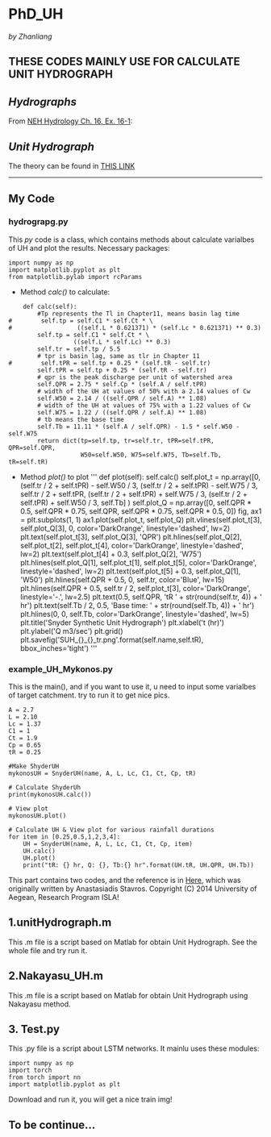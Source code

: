 # **PhD_UH**

*by Zhanliang*

## THESE CODES MAINLY USE FOR CALCULATE UNIT HYDROGRAPH

## ***Hydrographs***

From [NEH Hydrology Ch. 16, Ex. 16-1](http://www.wcc.nrcs.usda.gov/ftpref/wntsc/H&H/NEHhydrology/ch16.pdf#page=15):

## ***Unit Hydrograph***
The theory can be found in [THIS LINK](https://www.meted.ucar.edu/hydro/basic_int/unit_hydrograph/print.php#page_1-1-0)

*************************************************************************************

## **My Code**

### hydrograpg.py

This *py* code is a class, which contains methods about calculate varialbes of UH and plot the results.
Necessary packages:
```
import numpy as np
import matplotlib.pyplot as plt
from matplotlib.pylab import rcParams
```
- Method *calc()* to calculate:
```
    def calc(self):
        #Tp represents the Tl in Chapter11, means basin lag time
#        self.tp = self.C1 * self.Ct * \
#                  ((self.L * 0.621371) * (self.Lc * 0.621371) ** 0.3)
        self.tp = self.C1 * self.Ct * \
                  ((self.L * self.Lc) ** 0.3)
        self.tr = self.tp / 5.5
        # tpr is basin lag, same as tlr in Chapter 11
#        self.tPR = self.tp + 0.25 * (self.tR - self.tr)
        self.tPR = self.tp + 0.25 * (self.tR - self.tr)
        # qpr is the peak discharge per unit of watershed area
        self.QPR = 2.75 * self.Cp * (self.A / self.tPR)
        # width of the UH at values of 50% with a 2.14 values of Cw
        self.W50 = 2.14 / ((self.QPR / self.A) ** 1.08)
        # width of the UH at values of 75% with a 1.22 values of Cw
        self.W75 = 1.22 / ((self.QPR / self.A) ** 1.08)
        # tb means the base time
        self.Tb = 11.11 * (self.A / self.QPR) - 1.5 * self.W50 - self.W75
        return dict(tp=self.tp, tr=self.tr, tPR=self.tPR, QPR=self.QPR,
                    W50=self.W50, W75=self.W75, Tb=self.Tb, tR=self.tR)
```

- Method *plot()* to plot
'''
    def plot(self):
        self.calc()
        self.plot_t = np.array([0, (self.tr / 2 + self.tPR) - self.W50 / 3,
                               (self.tr / 2 + self.tPR) - self.W75 / 3,
                               self.tr / 2 + self.tPR,
                               (self.tr / 2 + self.tPR) + self.W75 / 3,
                               (self.tr / 2 + self.tPR) + self.W50 / 3,
                               self.Tb]
                               )
        self.plot_Q = np.array([0, self.QPR * 0.5, self.QPR * 0.75,
                               self.QPR, self.QPR * 0.75, self.QPR * 0.5, 0])
        fig, ax1 = plt.subplots(1, 1)
        ax1.plot(self.plot_t, self.plot_Q)
        plt.vlines(self.plot_t[3], self.plot_Q[3], 0,
                   color='DarkOrange', linestyle='dashed', lw=2)
        plt.text(self.plot_t[3], self.plot_Q[3], 'QPR')
        plt.hlines(self.plot_Q[2], self.plot_t[2], self.plot_t[4],
                   color='DarkOrange', linestyle='dashed', lw=2)
        plt.text(self.plot_t[4] + 0.3, self.plot_Q[2], 'W75')
        plt.hlines(self.plot_Q[1], self.plot_t[1], self.plot_t[5],
                   color='DarkOrange', linestyle='dashed', lw=2)
        plt.text(self.plot_t[5] + 0.3, self.plot_Q[1], 'W50')
        plt.hlines(self.QPR + 0.5, 0, self.tr,
                   color='Blue', lw=15)
        plt.hlines(self.QPR + 0.5, self.tr / 2, self.plot_t[3],
                   color='DarkOrange', linestyle='-.', lw=2.5)
        plt.text(0.5, self.QPR, 'tR  ' + str(round(self.tr, 4)) + '  hr')
        plt.text(self.Tb / 2, 0.5,
                 'Base time: ' + str(round(self.Tb, 4)) + ' hr')
        plt.hlines(0, 0, self.Tb,
                   color='DarkOrange', linestyle='dashed', lw=5)
        plt.title('Snyder Synthetic Unit Hydrograph')
        plt.xlabel('t (hr)')
        plt.ylabel('Q m3/sec')
        plt.grid()
        plt.savefig('SUH_{}_{}_tr.png'.format(self.name,self.tR),
                    bbox_inches='tight')
'''

### example_UH_Mykonos.py


This is the main(), and if you want to use it, u need to input some varialbes of target catchment.
try to run it to get nice pics.
```
A = 2.7
L = 2.10
Lc = 1.37
C1 = 1
Ct = 1.9
Cp = 0.65
tR = 0.25

#Make ShyderUH
mykonosUH = SnyderUH(name, A, L, Lc, C1, Ct, Cp, tR)

# Calculate ShyderUh
print(mykonosUH.calc())

# View plot
mykonosUH.plot()

# Calculate UH & View plot for various rainfall durations
for item in [0.25,0.5,1,2,3,4]:
	UH = SnyderUH(name, A, L, Lc, C1, Ct, Cp, item)
	UH.calc()
	UH.plot()                                                              
	print("tR: {} hr, Q: {}, Tb:{} hr".format(UH.tR, UH.QPR, UH.Tb))
```
This part contains two codes, and the reference is in [Here](https://github.com/kickapoo/ISLA_Thalis_P16_KaloLivadi.git), which was originally written by Anastasiadis Stavros. Copyright (C) 2014 University of Aegean, Research Program ISLA! 

## 1.unitHydrograph.m

This .m file is a script based on Matlab for obtain Unit Hydrograph.
See the whole file and try run it.

## 2.Nakayasu_UH.m

This .m file is a script based on Matlab for obtain Unit Hydrograph using Nakayasu method.

## 3. Test.py

This .py file is a script about LSTM networks.
It mainlu uses these modules:
```
import numpy as np
import torch
from torch import nn
import matplotlib.pyplot as plt
```
Download and run it, you will get a nice train img!




## To be continue...
